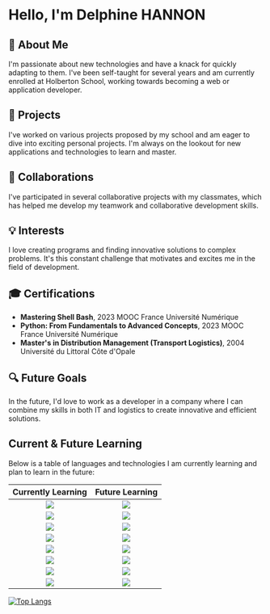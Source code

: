 # Hello, I'm Delphine HANNON

## 👋 About Me

I'm passionate about new technologies and have a knack for quickly adapting to them. I've been self-taught for several years and am currently enrolled at Holberton School, working towards becoming a web or application developer.

## 🚀 Projects

I've worked on various projects proposed by my school and am eager to dive into exciting personal projects. I'm always on the lookout for new applications and technologies to learn and master.

## 🤝 Collaborations

I've participated in several collaborative projects with my classmates, which has helped me develop my teamwork and collaborative development skills.

## 💡 Interests

I love creating programs and finding innovative solutions to complex problems. It's this constant challenge that motivates and excites me in the field of development.

## 🎓 Certifications

- **Mastering Shell Bash**, 2023 MOOC France Université Numérique
- **Python: From Fundamentals to Advanced Concepts**, 2023 MOOC France Université Numérique
- **Master's in Distribution Management (Transport Logistics)**, 2004 Université du Littoral Côte d'Opale

## 🔍 Future Goals

In the future, I'd love to work as a developer in a company where I can combine my skills in both IT and logistics to create innovative and efficient solutions.

<!-- Current & Future Learning Table with Centered Images -->
## Current & Future Learning</h1>

<p>Below is a table of languages and technologies I am currently learning and plan to learn in the future:</p>

<table>
  <thead>
    <tr>
      <th>Currently Learning</th>
      <th>Future Learning</th>
    </tr>
  </thead>
  <tbody>
    <tr>
      <td align="center"><center><img src="https://skillicons.dev/icons?i=c" /></center></td>
      <td align="center"><center><img src="https://skillicons.dev/icons?i=docker" /></center></td>
    </tr>
    <tr>
      <td align="center"><center><img src="https://skillicons.dev/icons?i=bash" /></center></td>
      <td align="center"><center><img src="https://skillicons.dev/icons?i=django"/></center></td>
    </tr>
    <tr>
      <td align="center"><center><img src="https://skillicons.dev/icons?i=py" /></center></td>
      <td align="center"><center><img src="https://skillicons.dev/icons?i=javascript" /></center></td>
    </tr>
    <tr>
      <td align="center"><center><img src="https://skillicons.dev/icons?i=html" /></center></td>
      <td align="center"><center><img src="https://skillicons.dev/icons?i=css" /></center></td>
    </tr>
    <tr>
      <td align="center"><center><img src="https://skillicons.dev/icons?i=vscode" /></center></td>
      <td align="center"><center><img src="https://skillicons.dev/icons?i=mysql" /></center></td>
    </tr>
    <tr>
      <td align="center"><center><img src="https://skillicons.dev/icons?i=git" /></center></td>
      <td align="center"><center><img src="https://skillicons.dev/icons?i=cs" /></center></td>
    </tr>
    <tr>
      <td align="center"><center><img src="https://skillicons.dev/icons?i=emacs" /></center></td>
      <td align="center"><center><img src="https://skillicons.dev/icons?i=arduino" /></center></td>
    </tr>
    <tr>
      <td align="center"><center><img src="https://skillicons.dev/icons?i=vim" /></center></td>
      <td align="center"><center><img src="https://skillicons.dev/icons?i=raspberrypi" /></center></td>
    </tr>
  </tbody>
</table>


[![Top Langs](https://github-readme-stats.vercel.app/api/top-langs/?username=Delphine-H)](https://github.com/Delphine-H/github-readme-stats)
<!--
### Hi there 👋


**Delphine-H/Delphine-H** is a ✨ _special_ ✨ repository because its `README.md` (this file) appears on your GitHub profile.

Here are some ideas to get you started:

- 🔭 I’m currently working on ...
- 🌱 I’m currently learning ...
- 👯 I’m looking to collaborate on ...
- 🤔 I’m looking for help with ...
- 💬 Ask me about ...
- 📫 How to reach me: ...
- 😄 Pronouns: ...
- ⚡ Fun fact: ...
-->
